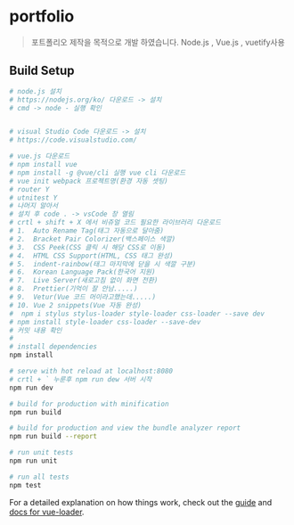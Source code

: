 # portfolio

> 포트폴리오 제작을 목적으로 개발 하였습니다.
> Node.js , Vue.js , vuetify사용

## Build Setup

```bash
# node.js 설치
# https://nodejs.org/ko/ 다운로드 -> 설치
# cmd -> node - 실행 확인


# visual Studio Code 다운로드 -> 설치
# https://code.visualstudio.com/

# vue.js 다운로드
# npm install vue
# npm install -g @vue/cli 실행 vue cli 다운로드
# vue init webpack 프로젝트명(환경 자동 셋팅)
# router Y
# utnitest Y
# 나머지 알아서
# 설치 후 code . -> vsCode 창 열림
# crtl + shift + X 에서 비쥬얼 코드 필요한 라이브러리 다운로드
# 1.  Auto Rename Tag(태그 자동으로 달아줌)
# 2.  Bracket Pair Colorizer(백스페이스 색깔)
# 3.  CSS Peek(CSS 클릭 시 해당 CSS로 이동)
# 4.  HTML CSS Support(HTML, CSS 태그 완성)
# 5.  indent-rainbow(태그 마지막에 닫을 시 색깔 구분)
# 6.  Korean Language Pack(한국어 지원)
# 7.  Live Server(새로고침 없이 화면 전환)
# 8.  Prettier(기억이 잘 안남.....)
# 9.  Vetur(Vue 코드 머이라고했는데.....)
# 10. Vue 2 snippets(Vue 자동 완성)
#  npm i stylus stylus-loader style-loader css-loader --save dev
# npm install style-loader css-loader --save-dev
# 커밋 내용 확인
#
# install dependencies
npm install

# serve with hot reload at localhost:8080
# crtl + ` 누룬후 npm run dew 서버 시작
npm run dev

# build for production with minification
npm run build

# build for production and view the bundle analyzer report
npm run build --report

# run unit tests
npm run unit

# run all tests
npm test
```

For a detailed explanation on how things work, check out the [guide](http://vuejs-templates.github.io/webpack/) and [docs for vue-loader](http://vuejs.github.io/vue-loader).
